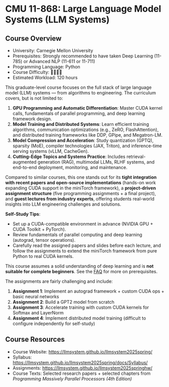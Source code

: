 # CMU 11-868: Large Language Model Systems (LLM Systems)

## Course Overview

- University: Carnegie Mellon University  
- Prerequisites: Strongly recommended to have taken Deep Learning (11-785) or Advanced NLP (11-611 or 11-711)  
- Programming Language: Python  
- Course Difficulty: 🌟🌟🌟🌟  
- Estimated Workload: 120 hours  

This graduate-level course focuses on the full stack of large language model (LLM) systems — from algorithms to engineering. The curriculum covers, but is not limited to:

1. **GPU Programming and Automatic Differentiation**: Master CUDA kernel calls, fundamentals of parallel programming, and deep learning framework design.  
2. **Model Training and Distributed Systems**: Learn efficient training algorithms, communication optimizations (e.g., ZeRO, FlashAttention), and distributed training frameworks like DDP, GPipe, and Megatron-LM.  
3. **Model Compression and Acceleration**: Study quantization (GPTQ), sparsity (MoE), compiler technologies (JAX, Triton), and inference-time serving systems (vLLM, CacheGen).  
4. **Cutting-Edge Topics and Systems Practice**: Includes retrieval-augmented generation (RAG), multimodal LLMs, RLHF systems, and end-to-end deployment, monitoring, and maintenance.

Compared to similar courses, this one stands out for its **tight integration with recent papers and open-source implementations** (hands-on work expanding CUDA support in the miniTorch framework), a **project-driven assignment structure** (five programming assignments + a final project), and **guest lectures from industry experts**, offering students real-world insights into LLM engineering challenges and solutions.

**Self-Study Tips**:

- Set up a CUDA-compatible environment in advance (NVIDIA GPU + CUDA Toolkit + PyTorch).  
- Review fundamentals of parallel computing and deep learning (autograd, tensor operations).  
- Carefully read the assigned papers and slides before each lecture, and follow the assignments to extend the miniTorch framework from pure Python to real CUDA kernels.

This course assumes a solid understanding of deep learning and is **not suitable for complete beginners**. See the [FAQ](https://llmsystem.github.io/llmsystem2024spring/docs/FAQ) for more on prerequisites.

The assignments are fairly challenging and include:

1. **Assignment 1**: Implement an autograd framework + custom CUDA ops + basic neural networks  
2. **Assignment 2**: Build a GPT2 model from scratch  
3. **Assignment 3**: Accelerate training with custom CUDA kernels for Softmax and LayerNorm  
4. **Assignment 4**: Implement distributed model training (difficult to configure independently for self-study)

## Course Resources

- Course Website: <https://llmsystem.github.io/llmsystem2025spring/>  
- Syllabus: <https://llmsystem.github.io/llmsystem2025spring/docs/Syllabus/>  
- Assignments: <https://llmsystem.github.io/llmsystem2025springhw/>  
- Course Texts: Selected research papers + selected chapters from *Programming Massively Parallel Processors (4th Edition)*
